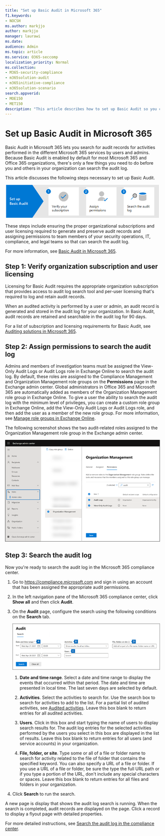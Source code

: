 ```yaml
---
title: "Set up Basic Audit in Microsoft 365"
f1.keywords:
- NOCSH
ms.author: markjjo
author: markjjo
manager: laurawi
ms.date: 
audience: Admin
ms.topic: article
ms.service: O365-seccomp
localization_priority: Normal
ms.collection: 
- M365-security-compliance
- m365solution-audit
- m365initiative-compliance
- m365solution-scenario
search.appverid: 
- MOE150
- MET150
description: "This article describes how to set up Basic Audit so you can start searching for auditing activities performed by users and admins in your organization."
---
```


# Set up Basic Audit in Microsoft 365

Basic Audit in Microsoft 365 lets you search for audit records for activities performed in the different Microsoft 365 services by users and admins. Because Basic Audit is enabled by default for most Microsoft 365 and Office 365 organizations, there's only a few things you need to do before you and others in your organization can search the audit log.

This article discusses the following steps necessary to set up Basic Audit.

![Steps to set up Basic Audit.](../media/BasicAuditingWorkflow.png)

These steps include ensuring the proper organizational subscriptions and user licensing required to generate and preserve audit records and assigning permissions to team members of your security operations, IT, compliance, and legal teams so that can search the audit log.

For more information, see [Basic Audit in Microsoft 365](auditing-solutions-overview.md#basic-audit).

## Step 1: Verify organization subscription and user licensing

Licensing for Basic Audit requires the appropriate organization subscription that provides access to audit log search tool and per-user licensing that's required to log and retain audit records.

When an audited activity is performed by a user or admin, an audit record is generated and stored in the audit log for your organization. In Basic Audit, audit records are retained and searchable in the audit log for 90 days.

For a list of subscription and licensing requirements for Basic Audit, see [Auditing solutions in Microsoft 365](auditing-solutions-overview.md#licensing-requirements).

## Step 2: Assign permissions to search the audit log

Admins and members of investigation teams must be assigned the View-Only Audit Logs or Audit Logs role in Exchange Online to search the audit log. By default, these roles are assigned to the Compliance Management and Organization Management role groups on the **Permissions** page in the Exchange admin center. Global administrators in Office 365 and Microsoft 365 are automatically added as members of the Organization Management role group in Exchange Online. To give a user the ability to search the audit log with the minimum level of privileges, you can create a custom role group in Exchange Online, add the View-Only Audit Logs or Audit Logs role, and then add the user as a member of the new role group. For more information, see [Manage role groups in Exchange Online](/Exchange/permissions-exo/role-groups).

The following screenshot shows the two audit-related roles assigned to the Organization Management role group in the Exchange admin center.

![Audit roles assigned to role group in Exchange Online.](../media/EACAuditRoles.png)

## Step 3: Search the audit log

Now you're ready to search the audit log in the Microsoft 365 compliance center.

1. Go to <https://compliance.microsoft.com> and sign in using an account that has been assigned the appropriate audit permissions.

2. In the left navigation pane of the Microsoft 365 compliance center, click **Show all** and then click **Audit**.

3. On the **Audit** page, configure the search using the following conditions on the **Search** tab. 

   ![Configuration settings for audit log search.](../media/AuditLogSearchToolMCCCallouts.png)

   1. **Date and time range**. Select a date and time range to display the events that occurred within that period. The date and time are presented in local time. The last seven days are selected by default.
  
   2. **Activities**. Select the activities to search for. Use the search box to search for activities to add to the list. For a partial list of audited activities, see [Audited activities](search-the-audit-log-in-security-and-compliance.md#audited-activities). Leave this box blank to return entries for all audited activities.
  
   3. **Users**.  Click in this box and start typing the name of users to display search results for. The audit log entries for the selected activities performed by the users you select in this box are displayed in the list of results. Leave this box blank to return entries for all users (and service accounts) in your organization.
  
   4. **File, folder, or site**. Type some or all of a file or folder name to search for activity related to the file of folder that contains the specified keyword. You can also specify a URL of a file or folder. If you use a URL of a file or folder, be sure the type the full URL path or if you type a portion of the URL, don't include any special characters or spaces. Leave this box blank to return entries for all files and folders in your organization.

4. Click **Search** to run the search.

A new page is display that shows the audit log search is running. When the search is completed, audit records are displayed on the page. Click a record to display a flyout page with detailed properties.

For more detailed instructions, see [Search the audit log in the compliance center](search-the-audit-log-in-security-and-compliance.md).
